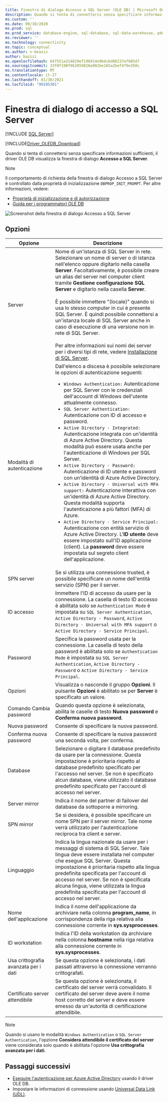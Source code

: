 ```yaml
---
title: Finestra di dialogo Accesso a SQL Server (OLE DB) | Microsoft Docs
description: Quando si tenta di connettersi senza specificare informazioni sufficienti, OLE DB Driver per SQL Server visualizza la finestra di dialogo Accesso a SQL Server.
ms.custom: ''
ms.date: 09/30/2020
ms.prod: sql
ms.prod_service: database-engine, sql-database, sql-data-warehouse, pdw
ms.reviewer: ''
ms.technology: connectivity
ms.topic: conceptual
ms.author: v-beaziz
author: bazizi
ms.openlocfilehash: 647551a314829ef196914e964cbd08237ef085d7
ms.sourcegitcommit: 33f0f190f962059826e002be165a2bef4f9e350c
ms.translationtype: MT
ms.contentlocale: it-IT
ms.lasthandoff: 01/30/2021
ms.locfileid: "99195301"
---
```

# <a name="sql-server-login-dialog-box"></a>Finestra di dialogo di accesso a SQL Server
[!INCLUDE [SQL Server](../../../includes/applies-to-version/sql-asdb-asdbmi-asa-pdw.md)]

[!INCLUDE[Driver_OLEDB_Download](../../../includes/driver_oledb_download.md)]

Quando si tenta di connettersi senza specificare informazioni sufficienti, il driver OLE DB visualizza la finestra di dialogo **Accesso a SQL Server**.

> [!NOTE]  
> Il comportamento di richiesta della finestra di dialogo Accesso a SQL Server è controllato dalla proprietà di inizializzazione `DBPROP_INIT_PROMPT`. Per altre informazioni, vedere:
> - [Proprietà di inizializzazione e di autorizzazione](../ole-db-data-source-objects/initialization-and-authorization-properties.md)
> - [Guida per i programmatori OLE DB](/previous-versions/windows/desktop/ms714342(v=vs.85))

![Screenshot della finestra di dialogo Accesso a SQL Server](../media/sql-server-login-dialog.png)

## <a name="options"></a>Opzioni
|Opzione|Descrizione|
|---   |---        |
|Server|Nome di un'istanza di SQL Server in rete. Selezionare un nome di server o di istanza nell'elenco oppure digitarlo nella casella **Server**. Facoltativamente, è possibile creare un alias del server nel computer client tramite **Gestione configurazione SQL Server** e digitarlo nella casella **Server**. <br/><br/>È possibile immettere "(locale)" quando si usa lo stesso computer in cui è presente SQL Server. È quindi possibile connettersi a un'istanza locale di SQL Server anche in caso di esecuzione di una versione non in rete di SQL Server.<br/><br/>Per altre informazioni sui nomi dei server per i diversi tipi di rete, vedere [Installazione di SQL Server](../../../database-engine/install-windows/install-sql-server.md).|
|Modalità di autenticazione|Dall'elenco a discesa è possibile selezionare le opzioni di autenticazione seguenti:<br/><ul><li>`Windows Authentication:` Autenticazione per SQL Server con le credenziali dell'account di Windows dell'utente attualmente connesso.</li><li>`SQL Server Authentication:` Autenticazione con ID di accesso e password.</li><li>`Active Directory - Integrated:` Autenticazione integrata con un'identità di Azure Active Directory. Questa modalità può essere usata anche per l'autenticazione di Windows per SQL Server.</li><li>`Active Directory - Password:` Autenticazione di ID utente e password con un'identità di Azure Active Directory.</li><li>`Active Directory - Universal with MFA support:` Autenticazione interattiva con un'identità di Azure Active Directory. Questa modalità supporta l'autenticazione a più fattori (MFA) di Azure.</li><li>`Active Directory - Service Principal:` Autenticazione con entità servizio di Azure Active Directory. L'**ID utente** deve essere impostato sull'ID applicazione (client). La **password** deve essere impostata sul segreto client dell'applicazione.</li></ul>|
|SPN server|Se si utilizza una connessione trusted, è possibile specificare un nome dell'entità servizio (SPN) per il server.|
|ID accesso|Immettere l'ID di accesso da usare per la connessione. La casella di testo ID accesso è abilitata solo se `Authentication Mode` è impostata su `SQL Server Authentication`, `Active Directory - Password`, `Active Directory - Universal with MFA support` o `Active Directory - Service Principal`.|
|Password|Specifica la password usata per la connessione. La casella di testo della password è abilitata solo se `Authentication Mode` è impostata su `SQL Server Authentication`, `Active Directory - Password` o `Active Directory - Service Principal`.|
|Opzioni|Visualizza o nasconde il gruppo **Opzioni**. Il pulsante **Opzioni** è abilitato se per **Server** è specificato un valore.|
|Comando Cambia password|Quando questa opzione è selezionata, abilita le caselle di testo **Nuova password** e **Conferma nuova password**.|
|Nuova password|Consente di specificare la nuova password.|
|Conferma nuova password|Consente di specificare la nuova password una seconda volta, per conferma.|
|Database|Selezionare o digitare il database predefinito da usare per la connessione. Questa impostazione è prioritaria rispetto al database predefinito specificato per l'accesso nel server. Se non è specificato alcun database, viene utilizzato il database predefinito specificato per l'account di accesso nel server.|
|Server mirror|Indica il nome del partner di failover del database da sottoporre a mirroring.|
|SPN mirror|Se si desidera, è possibile specificare un nome SPN per il server mirror. Tale nome verrà utilizzato per l'autenticazione reciproca tra client e server.|
|Linguaggio|Indica la lingua nazionale da usare per i messaggi di sistema di SQL Server. Tale lingua deve essere installata nel computer che esegue SQL Server. Questa impostazione è prioritaria rispetto alla lingua predefinita specificata per l'account di accesso nel server. Se non è specificata alcuna lingua, viene utilizzata la lingua predefinita specificata per l'account di accesso nel server.|
|Nome dell'applicazione|Indica il nome dell'applicazione da archiviare nella colonna **program_name**, in corrispondenza della riga relativa alla connessione corrente in **sys.sysprocesses**.|
|ID workstation|Indica l'ID della workstation da archiviare nella colonna **hostname** nella riga relativa alla connessione corrente in **sys.sysprocesses**.|
|Usa crittografia avanzata per i dati|Se questa opzione è selezionata, i dati passati attraverso la connessione verranno crittografati.|
|Certificato server attendibile|Se questa opzione è selezionata, il certificato del server verrà convalidato. Il certificato del server deve avere il nome host corretto del server e deve essere emesso da un'autorità di certificazione attendibile.|

> [!NOTE]  
> Quando si usano le modalità `Windows Authentication` o `SQL Server Authentication`, l'opzione **Considera attendibile il certificato del server** viene considerata solo quando è abilitata l'opzione **Usa crittografia avanzata per i dati**.

## <a name="next-steps"></a>Passaggi successivi
- [Eseguire l'autenticazione per Azure Active Directory](../features/using-azure-active-directory.md) usando il driver OLE DB.
- Impostare le informazioni di connessione usando [Universal Data Link (UDL)](data-link-pages.md).